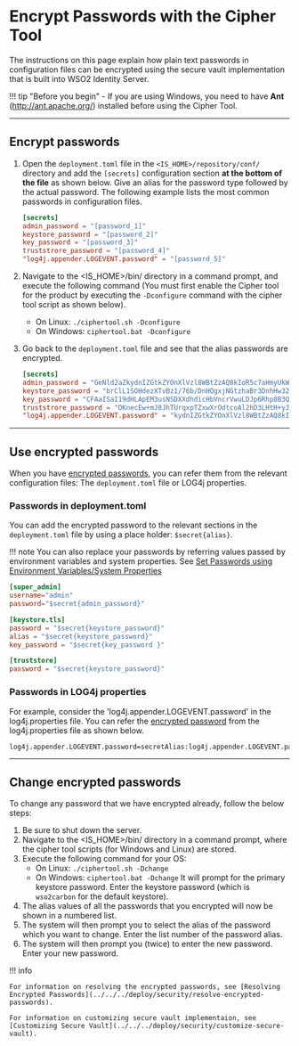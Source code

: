 # Encrypt Passwords with the Cipher Tool


The instructions on this page explain how plain text passwords in configuration files can be encrypted using the secure vault implementation that is built into WSO2 Identity Server.  

!!! tip "Before you begin"
    - If you are using Windows, you need to have **Ant** (<http://ant.apache.org/>) installed before using the Cipher Tool.

---

## Encrypt passwords

1. Open the `deployment.toml` file in the `<IS_HOME>/repository/conf/` directory and add the `[secrets]` configuration section **at the bottom of the file** as shown below. Give an alias for the password type followed by the actual password. The following example lists the most common passwords in configuration files.

    ```toml
    [secrets]
    admin_password = "[password_1]"
    keystore_password = "[password_2]"
    key_password = "[password_3]"
    truststrore_password = "[password_4]"
    "log4j.appender.LOGEVENT.password" = "[password_5]"
    ```

2. Navigate to the <IS_HOME>/bin/ directory in a command prompt, and execute the following command (You must first enable the Cipher tool for the product by executing the `-Dconfigure` command with the cipher tool script as shown below).
    * On Linux: `./ciphertool.sh -Dconfigure`
    * On Windows: `ciphertool.bat -Dconfigure`

3. Go back to the `deployment.toml` file and see that the alias passwords are encrypted.
    
    ```toml
    [secrets]
    admin_password = "GeNld2aZkydnIZGtkZYOnXlVzl8WBtZzAQ8kIoR5c7aHmyUkWTag7w4dG6B3JK5GxeX9bhsmZCBFozlPdWBT6Jvy"
    keystore_password = "brClL1SOHdezXTvBz1/76b/DnHQgxjNGtzhaBr3DnhHw32NWY484abHLREVyMoNJkER5lQUPbqeaMpR5lQUPbqeaMp"
    key_password = "CFAaISaI19dHLApEM3usNSDXXdhdicHbVncrVwuLDJp6Rhp8B3Qy3PnBhcJsryTqR/EPwdLnXboNJkER"
    truststrore_password = "DKnecEw+mJ8JhTUrqxpTZxwXrOdtcoAl2hD3LHtH+yJXNogumdSALfaqrMaknBzJq4SF3sY0RvwkMxWhnZ+BhIsko"
    "log4j.appender.LOGEVENT.password" = "kydnIZGtkZYOnXlVzl8WBtZzAQ8kIoR5c7aHmyUkWTagXTvBz1/76b/DnHQgxjNhD3LHtH+yJXNowecEEC"
    ```

---

## Use encrypted passwords
When you have [encrypted passwords](#encrypt-passwords), you can refer them from the relevant configuration files: The `deployment.toml` file or LOG4j properties.

### Passwords in deployment.toml

You can add the encrypted password to the relevant sections in the `deployment.toml` file by using a place holder: `$secret{alias}`. 

!!! note 
    You can also replace your passwords by referring values passed by environment variables and system properties. See [Set Passwords using Environment Variables/System Properties](../../../deploy/security/set-passwords-using-environment-variables-or-system-properties)

```toml
[super_admin]
username="admin"
password="$secret{admin_password}"

[keystore.tls]
password = "$secret{keystore_password}" 
alias = "$secret{keystore_password}" 
key_password = "$secret{key_password }"  

[truststore]                  
password = "$secret{keystore_password}" 
```

### Passwords in LOG4j properties
For example, consider the 'log4j.appender.LOGEVENT.password' in the log4j.properties file. You can refer the [encrypted password](#encrypt-passwords) from the log4j.properties file as shown below.

```
log4j.appender.LOGEVENT.password=secretAlias:log4j.appender.LOGEVENT.password
```

---

## Change encrypted passwords

To change any password that we have encrypted already, follow the below steps:
    
1. Be sure to shut down the server.
2. Navigate to the <IS_HOME>/bin/ directory in a command prompt, where the cipher tool scripts (for Windows and Linux) are stored.
3. Execute the following command for your OS:
    * On Linux: `./ciphertool.sh -Dchange`
    * On Windows: `ciphertool.bat -Dchange`
   It will prompt for the primary keystore password. Enter the keystore password (which is `wso2carbon` for the default keystore).
5. The alias values of all the passwords that you encrypted will now be shown in a numbered list.
6. The system will then prompt you to select the alias of the password which you want to change. Enter the list number of the password alias.
7. The system will then prompt you (twice) to enter the new password. Enter your new password.

!!! info
    
    For information on resolving the encrypted passwords, see [Resolving Encrypted Passwords](../../../deploy/security/resolve-encrypted-passwords).

    For information on customizing secure vault implementaion, see [Customizing Secure Vault](../../../deploy/security/customize-secure-vault).
